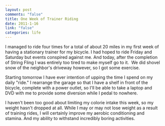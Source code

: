 ```yaml
--- 
layout: post
comments: "false"
title: One Week of Trainer Riding
date: 2011-1-16
link: "false"
categories: life
---
```

I managed to ride four times for a total of about 20 miles in my first week of having a stationary trainer for my bicycle. I had hoped to ride Friday and Saturday but events conspired against me. And today, after the completion of String Fling I was entirely too tired to make myself go to it.  We did shovel snow of the neighbor's driveway however, so I got some exercise.

Starting tomorrow I have ever intention of upping the time I spend on my daily "ride." I rearrange the garage so that I have a shelf in front of the bicycle, complete with a power outlet, so I'll be able to take a laptop and DVD with me to provide some diversion while I pedal to nowhere.

I haven't been too good about limiting my colorie intake this week, so my weight hasn't dropped at all. While I may or may not lose weight as a result of training rides, I will certainly improve my aerobic conditioning and stamina. And my ability to withstand incredibly boring activities.
